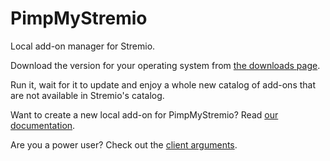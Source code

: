 # PimpMyStremio

Local add-on manager for Stremio.

Download the version for your operating system from [the downloads page](https://github.com/sungshon/PimpMyStremio/releases).

Run it, wait for it to update and enjoy a whole new catalog of add-ons that are not available in Stremio's catalog.

Want to create a new local add-on for PimpMyStremio? Read [our documentation](./docs/README.md).

Are you a power user? Check out the [client arguments](./docs/client-arguments.md).

